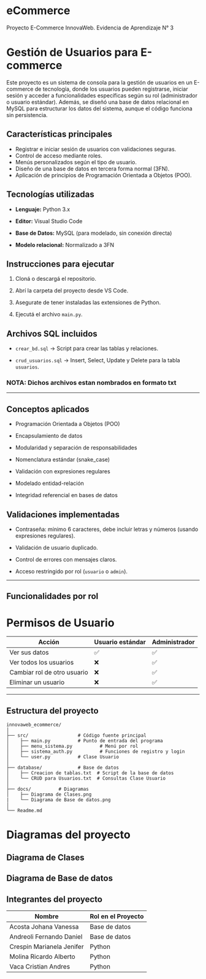 # eCommerce
Proyecto E-Commerce InnovaWeb. Evidencia de Aprendizaje N° 3

# Gestión de Usuarios para E-commerce

Este proyecto es un sistema de consola para la gestión de usuarios en un E-commerce de tecnología, donde los usuarios pueden registrarse, iniciar sesión y acceder a funcionalidades específicas según su rol (administrador o usuario estándar). Además, se diseñó una base de datos relacional en MySQL para estructurar los datos del sistema, aunque el código funciona sin persistencia.

## Características principales

- Registrar e iniciar sesión de usuarios con validaciones seguras.
- Control de acceso mediante roles.
- Menús personalizados según el tipo de usuario.
- Diseño de una base de datos en tercera forma normal (3FN).
- Aplicación de principios de Programación Orientada a Objetos (POO).

##  Tecnologías utilizadas

- **Lenguaje:** Python 3.x

- **Editor:** Visual Studio Code

- **Base de Datos:** MySQL (para modelado, sin conexión directa)

- **Modelo relacional:** Normalizado a 3FN

## Instrucciones para ejecutar

1. Cloná o descargá el repositorio.

2. Abrí la carpeta del proyecto desde VS Code.

3. Asegurate de tener instaladas las extensiones de Python.

4. Ejecutá el archivo `main.py`.

##  Archivos SQL incluidos

- `crear_bd.sql` → Script para crear las tablas y relaciones.

- `crud_usuarios.sql` → Insert, Select, Update y Delete para la tabla `usuarios`.

### NOTA: Dichos archivos estan nombrados en formato txt
---

##  Conceptos aplicados

- Programación Orientada a Objetos (POO)

- Encapsulamiento de datos

- Modularidad y separación de responsabilidades

- Nomenclatura estándar (snake_case)

- Validación con expresiones regulares

- Modelado entidad-relación

- Integridad referencial en bases de datos


##  Validaciones implementadas

- Contraseña: mínimo 6 caracteres, debe incluir letras y números (usando expresiones regulares).

- Validación de usuario duplicado.

- Control de errores con mensajes claros.

- Acceso restringido por rol (`usuario` o `admin`).

---

##  Funcionalidades por rol

# Permisos de Usuario

| Acción                     | Usuario estándar | Administrador |
|----------------------------|------------------|---------------|
| Ver sus datos              | ✅               | ✅            |
| Ver todos los usuarios     | ❌               | ✅            |
| Cambiar rol de otro usuario| ❌               | ✅            |
| Eliminar un usuario        | ❌               | ✅            |
---

## Estructura del proyecto

```
innovaweb_ecommerce/
│
├── src/                  # Código fuente principal
│    ├── main.py          # Punto de entrada del programa  
│    ├── menu_sistema.py          # Menú por rol
│    ├── sistema_auth.py          # Funciones de registro y login
│    └── user.py          # Clase Usuario
│
├── database/             # Base de datos
│    ├── Creacion de tablas.txt  # Script de la base de datos
│    └── CRUD para Usuarios.txt  # Consultas Clase Usuario
│
├── docs/          # Diagramas
│    ├── Diagrama de Clases.png  
|    └── Diagrama de Base de datos.png
│
└── Readme.md       
```

# Diagramas del proyecto

## Diagrama de Clases


## Diagrama de Base de datos

## Integrantes del proyecto

| Nombre | Rol en el Proyecto |
|------|-----|
| Acosta Johana Vanessa | Base de datos |
| Andreoli Fernando Daniel | Base de datos |
| Crespin Marianela Jenifer | Python |
| Molina Ricardo Alberto | Python |
| Vaca Cristian Andres | Python |
